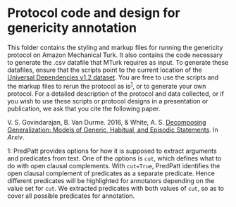 # Protocol code and design for genericity annotation

This folder contains the styling and markup files for running the genericity protocol on Amazon Mechanical Turk. It also contains the code necessary to generate the .csv datafile that MTurk requires as input. To generate these datafiles, ensure that the scripts point to the current location of the [Universal Dependencies v1.2 dataset](https://github.com/UniversalDependencies/UD_English-EWT/releases/tag/r1.2). You are free to use the scripts and the markup files to rerun the protocol as is<sup>[1](#myfootnote1)</sup>, or to generate your own protocol. For a detailed description of the protocol and data collected, or if you wish to use these scripts or protocol designs in a presentation or publication, we ask that you cite the following paper.

V. S. Govindarajan, B. Van Durme. 2016, & White, A. S. [Decomposing Generalization: Models of Generic, Habitual, and Episodic Statements](). In *Arxiv*.


<a name="myfootnote1">1</a>: PredPatt provides options for how it is supposed to extract arguments and predicates from text. One of the options is `cut`, which defines what to do with open clausal complements. With `cut=True`, PredPatt identifies the open clausal complement of predicates as a separate predicate. Hence different predicates will be highlighted for annotators depending on the value set for `cut`. We extracted predicates with both values of `cut`, so as to cover all possible predicates for annotation.